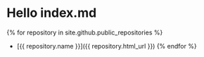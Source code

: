 # Hello index.md


{% for repository in site.github.public_repositories %}
* [{{ repository.name }}]({{ repository.html_url }})
{% endfor %}